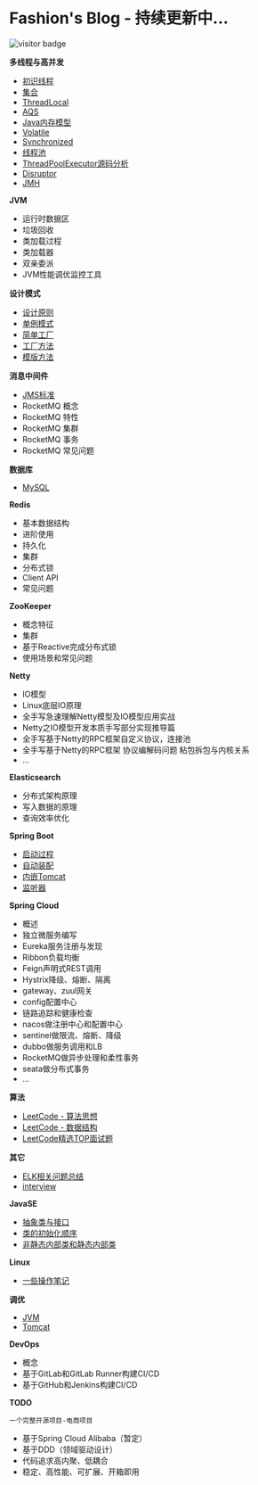 # Fashion's Blog - 持续更新中...

![visitor badge](https://visitor-badge.glitch.me/badge?page_id=fashionzzZ.Blog)

**多线程与高并发**

* [初识线程](./docs/juc/thread.md)
* [集合](./docs/juc/collection.md)
* [ThreadLocal](./docs/juc/thread-local.md)
* [AQS](./docs/juc/abstract-queued-synchronizer.md)
* [Java内存模型](./docs/juc/book-3.md)
* [Volatile](./docs/juc/volatile.md)
* [Synchronized](./docs/juc/synchronized.md)
* [线程池](./docs/juc/thread-pool.md)
* [ThreadPoolExecutor源码分析](./docs/juc/thread-pool-executor.md)
* [Disruptor](./docs/juc/disruptor.md)
* [JMH](./docs/juc/jmh.md)

**JVM**

* 运行时数据区
* 垃圾回收
* 类加载过程
* 类加载器
* 双亲委派
* JVM性能调优监控工具

**设计模式**

* [设计原则](./docs/design-pattern/principle.md)
* [单例模式](./docs/design-pattern/singleton.md)
* [简单工厂](./docs/design-pattern/simple-factory.md)
* [工厂方法](./docs/design-pattern/factory-method.md)
* [模版方法](./docs/design-pattern/template-method.md)

**消息中间件**

* [JMS标准](./docs/mq/jms.md)
* RocketMQ 概念
* RocketMQ 特性
* RocketMQ 集群
* RocketMQ 事务
* RocketMQ 常见问题

**数据库**

* [MySQL](./docs/mysql/MySQL.md)

**Redis**

* 基本数据结构
* 进阶使用
* 持久化
* 集群
* 分布式锁
* Client API
* 常见问题

**ZooKeeper**

* 概念特征
* 集群
* 基于Reactive完成分布式锁
* 使用场景和常见问题

**Netty**

* IO模型
* Linux底层IO原理
* 全手写急速理解Netty模型及IO模型应用实战
* Netty之IO模型开发本质手写部分实现推导篇
* 全手写基于Netty的RPC框架自定义协议，连接池
* 全手写基于Netty的RPC框架 协议编解码问题 粘包拆包与内核关系
* ...

**Elasticsearch**

* 分布式架构原理
* 写入数据的原理
* 查询效率优化

**Spring Boot**
* [启动过程](./docs/springboot/springboot-start-process.md)
* [自动装配](./docs/springboot/springboot-autowired.md)
* [内嵌Tomcat](./docs/springboot/springboot-tomcat.md)
* [监听器](./docs/springboot/springboot-listener.md)

**Spring Cloud**

* 概述
* 独立微服务编写
* Eureka服务注册与发现
* Ribbon负载均衡
* Feign声明式REST调用
* Hystrix降级、熔断、隔离
* gateway、zuul网关
* config配置中心
* 链路追踪和健康检查
* nacos做注册中心和配置中心
* sentinel做限流、熔断、降级
* dubbo做服务调用和LB
* RocketMQ做异步处理和柔性事务
* seata做分布式事务
* ...

**算法**

* [LeetCode - 算法思想](./docs/algorithm/leetcode-algorithm.md)
* [LeetCode - 数据结构](./docs/algorithm/leetcode-data-structure.md)
* [LeetCode精选TOP面试题](./docs/algorithm/leetcode-top-interview-questions.md)

**其它**

* [ELK相关问题总结](./docs/architecture/elk.md)
* [interview](./docs/interview/interview.md)

**JavaSE**

* [抽象类与接口](./docs/javase/abstract-class-and-interface.md)
* [类的初始化顺序](./docs/javase/class-initialization-order.md)
* [非静态内部类和静态内部类](./docs/javase/static-inner-class.md)

**Linux**

* [一些操作笔记](./docs/linux/some-operations.md)

**调优**

* [JVM](./docs/tuning/jvm.md)
* [Tomcat](./docs/tuning/tomcat.md)

**DevOps**

* 概念
* 基于GitLab和GitLab Runner构建CI/CD
* 基于GitHub和Jenkins构建CI/CD

**TODO**

`一个完整开源项目-电商项目`

- 基于Spring Cloud Alibaba（暂定）
- 基于DDD（领域驱动设计）
- 代码追求高内聚、低耦合
- 稳定、高性能、可扩展、开箱即用


